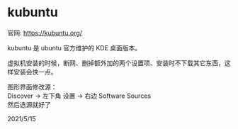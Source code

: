 # kubuntu

官网: https://kubuntu.org/  

kubuntu 是 ubuntu 官方维护的 KDE 桌面版本。  

虚拟机安装的时候，断网、删掉额外加的两个设置项、安装时不下载其它东西，这样安装会快一点。  

图形界面修改源：  
Discover -> 左下角 设置 -> 右边 Software Sources  
然后选源就好了  


2021/5/15  
